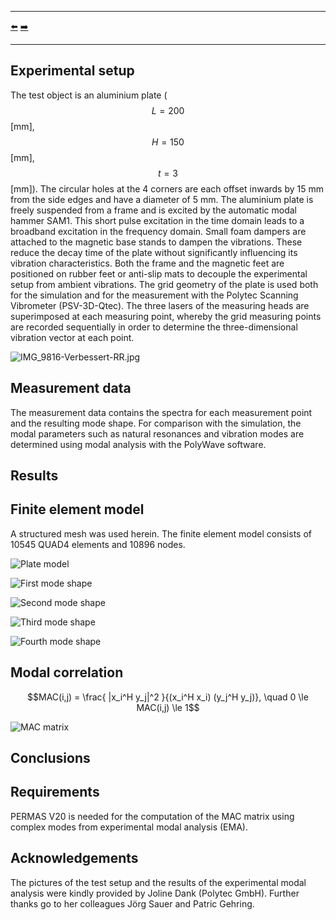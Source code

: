***
[⬅️](../005/README.md "Previous example")
[➡️](../007/README.md "Next example")
***

## Experimental setup


The test object is an aluminium plate ($$L=200$$ [mm], $$H=150$$ [mm], $$t=3$$ [mm]).
The circular holes at the 4 corners are each offset inwards by 15 mm from the side edges and have a diameter of 5 mm.
The aluminium plate is freely suspended from a frame and is excited by the automatic modal hammer SAM1. 
This short pulse excitation in the time domain leads to a broadband excitation in the frequency domain.
Small foam dampers are attached to the magnetic base stands to dampen the vibrations. 
These reduce the decay time of the plate without significantly influencing its vibration characteristics.
Both the frame and the magnetic feet are positioned on rubber feet or anti-slip mats to decouple the experimental setup from ambient vibrations.
The grid geometry of the plate is used both for the simulation and for the measurement with the Polytec Scanning Vibrometer (PSV-3D-Qtec). 
The three lasers of the measuring heads are superimposed at each measuring point, whereby the grid measuring points are recorded sequentially 
in order to determine the three-dimensional vibration vector at each point.

![IMG_9816-Verbessert-RR.jpg](IMG_9816-Verbessert-RR.jpg)

## Measurement data

The measurement data contains the spectra for each measurement point and the resulting mode shape. 
For comparison with the simulation, the modal parameters such as natural resonances and vibration modes are determined using modal analysis with the PolyWave software. 

## Results

## Finite element model

A structured mesh was used herein. The finite element model consists of 10545 QUAD4 elements and 10896 nodes.

![Plate model](plate_model.png "Structured mesh")

![First mode shape](fem_01.gif "First mode shape")

![Second mode shape](fem_02.gif "Second mode shape")

![Third mode shape](fem_03.gif "Third mode shape")

![Fourth mode shape](fem_04.gif "Fourth mode shape")

## Modal correlation

$$MAC(i,j) = \frac{ |x_i^H y_j|^2 }{(x_i^H x_i) (y_j^H y_j)}, \quad 0 \le MAC(i,j) \le 1$$

![MAC matrix](mac.png "MAC matrix")

## Conclusions

## Requirements

PERMAS V20 is needed for the computation of the MAC matrix using complex modes from experimental modal analysis (EMA).

## Acknowledgements

The pictures of the test setup and the results of the experimental modal analysis were kindly provided by Joline Dank (Polytec GmbH).
Further thanks go to her colleagues Jörg Sauer and Patric Gehring.
